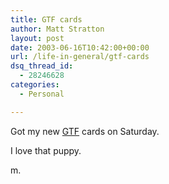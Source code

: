 ```yaml
---
title: GTF cards
author: Matt Stratton
layout: post
date: 2003-06-16T10:42:00+00:00
url: /life-in-general/gtf-cards
dsq_thread_id:
  - 28246628
categories:
  - Personal

---
```

Got my new [GTF][1] cards on Saturday.

I love that puppy.

m.

 [1]: https://www.gravytrainfilms.com